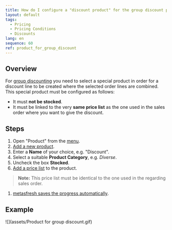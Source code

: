 ```yaml
---
title: How do I configure a "discount product" for the group discount process?
layout: default
tags:
  - Pricing
  - Pricing Conditions
  - Discounts
lang: en
sequence: 60
ref: product_for_group_discount
---
```


## Overview
For [group discounting](Order_line_group_discount) you need to select a special product in order for a discount line to be created where the selected order lines are combined. This special product must be configured as follows:
- It must **not be stocked**.
- It must be linked to the very **same price list** as the one used in the sales order where you want to give the discount.

## Steps
1. Open "Product" from the [menu](Menu).
1. [Add a new product](New_Record_Window).
1. Enter a **Name**  of your choice, e.g. "Discount".
1. Select a suitable **Product Category**, e.g. *Diverse*.
1. Uncheck the box **Stocked**.
1. [Add a price list](ProductPrice) to the product.
 >**Note:** This price list must be identical to the one used in the regarding sales order.

1. [metasfresh saves the progress automatically](Saveindicator).

## Example
![](assets/Product for group discount.gif)
